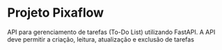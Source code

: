 # **Projeto Pixaflow**

API para gerenciamento de tarefas (To-Do List) utilizando FastAPI. A API
deve permitir a criação, leitura, atualização e exclusão de tarefas